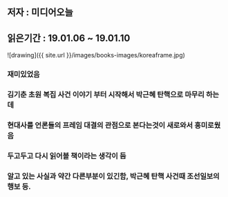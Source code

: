 ## 저자 : 미디어오늘

## 읽은기간 : 19.01.06 ~ 19.01.10

![drawing]({{ site.url }}/images/books-images/koreaframe.jpg)

### 재미있었음

### 김기춘 초원 복집 사건 이야기 부터 시작해서 박근혜 탄핵으로 마무리 하는데
### 현대사를 언론들의 프레임 대결의 관점으로 본다는것이 새로와서 흥미로웠음
### 두고두고 다시 읽어볼 책이라는 생각이 듬

### 알고 있는 사실과 약간 다른부분이 있긴함, 박근혜 탄핵 사건때 조선일보의 행보 등.